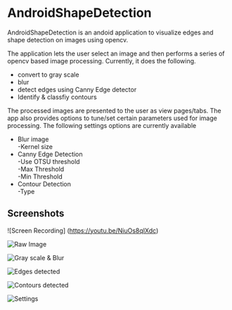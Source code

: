 # AndroidShapeDetection

AndroidShapeDetection is an andoid application to visualize edges and shape 
detection on images using opencv.

The application lets the user select an image and then performs a series of
opencv based image processing. Currently, it does the following.
* convert to gray scale
* blur
* detect edges using Canny Edge detector
* Identify & classfiy contours

The processed images are presented to the user as view pages/tabs. The app also
provides options to tune/set certain parameters used for image processing. The
following settings options are currently available
* Blur image  
    -Kernel size
* Canny Edge Detection  
    -Use OTSU threshold  
    -Max Threshold  
    -Min Threshold  
* Contour Detection  
    -Type

## Screenshots
![Screen Recording] (https://youtu.be/NiuOs8qIXdc)

![Raw Image](https://github.com/nitheeshkl/AndroidShapeDetection/blob/master/screenshots/raw_img.png)

![Gray scale & Blur](https://github.com/nitheeshkl/AndroidShapeDetection/blob/master/screenshots/gray_scale_blur.png)

![Edges detected](https://github.com/nitheeshkl/AndroidShapeDetection/blob/master/screenshots/edges.png)

![Contours detected](https://github.com/nitheeshkl/AndroidShapeDetection/blob/master/screenshots/contours.png)

![Settings](https://github.com/nitheeshkl/AndroidShapeDetection/blob/master/screenshots/settings.png)

